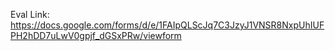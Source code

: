 Eval Link:
https://docs.google.com/forms/d/e/1FAIpQLScJq7C3JzyJ1VNSR8NxpUhIUFPH2hDD7uLwV0gpjf_dGSxPRw/viewform
